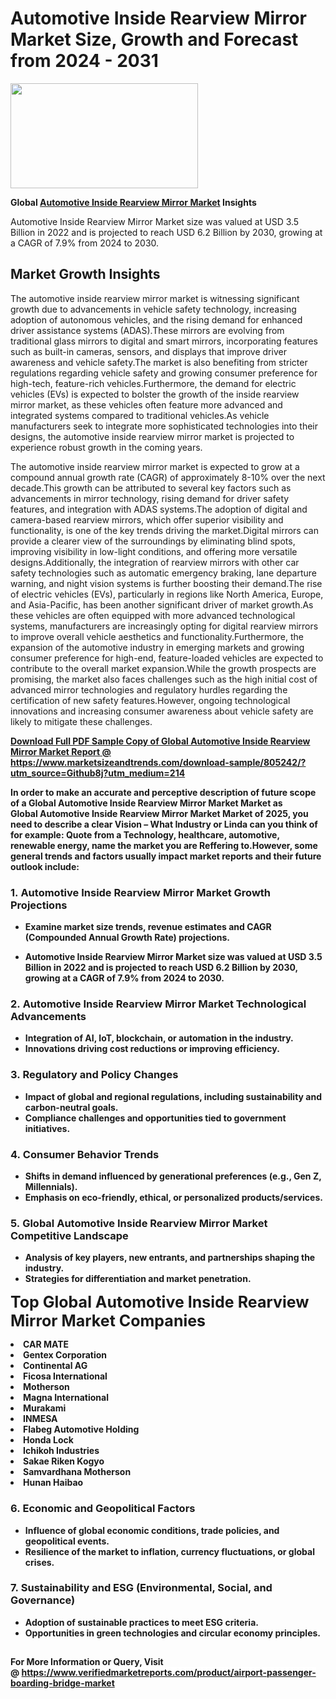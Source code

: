 <H1>Automotive Inside Rearview Mirror Market Size, Growth and Forecast from 2024 - 2031</H1><img class="aligncenter size-medium wp-image-584254" src="https://thirdeyenews.in/wp-content/uploads/2024/09/Global-Market-Research-300x168.jpeg" alt="" width="300" height="168" /><p><strong>Global&nbsp;<a href="https://www.marketsizeandtrends.com/download-sample/805242/?utm_source=Github8j?utm_medium=214">Automotive Inside Rearview Mirror Market</a> Insights</strong></p><p>Automotive Inside Rearview Mirror Market size was valued at USD 3.5 Billion in 2022 and is projected to reach USD 6.2 Billion by 2030, growing at a CAGR of 7.9% from 2024 to 2030.</p><p><h2>Market Growth Insights</h2> <p>The automotive inside rearview mirror market is witnessing significant growth due to advancements in vehicle safety technology, increasing adoption of autonomous vehicles, and the rising demand for enhanced driver assistance systems (ADAS).These mirrors are evolving from traditional glass mirrors to digital and smart mirrors, incorporating features such as built-in cameras, sensors, and displays that improve driver awareness and vehicle safety.The market is also benefiting from stricter regulations regarding vehicle safety and growing consumer preference for high-tech, feature-rich vehicles.Furthermore, the demand for electric vehicles (EVs) is expected to bolster the growth of the inside rearview mirror market, as these vehicles often feature more advanced and integrated systems compared to traditional vehicles.As vehicle manufacturers seek to integrate more sophisticated technologies into their designs, the automotive inside rearview mirror market is projected to experience robust growth in the coming years.</p> <p><strong><a href="#"></a></strong></p> <p>The automotive inside rearview mirror market is expected to grow at a compound annual growth rate (CAGR) of approximately 8-10% over the next decade.This growth can be attributed to several key factors such as advancements in mirror technology, rising demand for driver safety features, and integration with ADAS systems.The adoption of digital and camera-based rearview mirrors, which offer superior visibility and functionality, is one of the key trends driving the market.Digital mirrors can provide a clearer view of the surroundings by eliminating blind spots, improving visibility in low-light conditions, and offering more versatile designs.Additionally, the integration of rearview mirrors with other car safety technologies such as automatic emergency braking, lane departure warning, and night vision systems is further boosting their demand.The rise of electric vehicles (EVs), particularly in regions like North America, Europe, and Asia-Pacific, has been another significant driver of market growth.As these vehicles are often equipped with more advanced technological systems, manufacturers are increasingly opting for digital rearview mirrors to improve overall vehicle aesthetics and functionality.Furthermore, the expansion of the automotive industry in emerging markets and growing consumer preference for high-end, feature-loaded vehicles are expected to contribute to the overall market expansion.While the growth prospects are promising, the market also faces challenges such as the high initial cost of advanced mirror technologies and regulatory hurdles regarding the certification of new safety features.However, ongoing technological innovations and increasing consumer awareness about vehicle safety are likely to mitigate these challenges.<p><strong><a href="#"></p><p><span class=""><strong>Download Full PDF Sample Copy of Global Automotive Inside Rearview Mirror Market Report</strong> @ <a href="https://www.marketsizeandtrends.com/download-sample/805242/?utm_source=Github8j?utm_medium=214" target="_blank">https://www.marketsizeandtrends.com/download-sample/805242/?utm_source=Github8j?utm_medium=214</a></span></p><p>In order to make an accurate and perceptive description of future scope of a Global&nbsp;Automotive Inside Rearview Mirror Market Market as Global&nbsp;Automotive Inside Rearview Mirror Market Market of 2025, you need to describe a clear Vision &ndash; What Industry or Linda can you think of for example: Quote from a Technology, healthcare, automotive, renewable energy, name the market you are Reffering to.However, some general trends and factors usually impact market reports and their future outlook include:</p><h3>1.&nbsp;<strong>Automotive Inside Rearview Mirror Market Growth Projections</strong></h3><ul><li>Examine market size trends, revenue estimates and CAGR (Compounded Annual Growth Rate) projections.</li><li><p>Automotive Inside Rearview Mirror Market size was valued at USD 3.5 Billion in 2022 and is projected to reach USD 6.2 Billion by 2030, growing at a CAGR of 7.9% from 2024 to 2030.</p></li></ul><h3>2.&nbsp;<strong>Automotive Inside Rearview Mirror Market Technological Advancements</strong></h3><ul><li>Integration of AI, IoT, blockchain, or automation in the industry.</li><li>Innovations driving cost reductions or improving efficiency.</li></ul><h3>3.&nbsp;<strong>Regulatory and Policy Changes</strong></h3><ul><li>Impact of global and regional regulations, including sustainability and carbon-neutral goals.</li><li>Compliance challenges and opportunities tied to government initiatives.</li></ul><h3>4.&nbsp;<strong>Consumer Behavior Trends</strong></h3><ul><li>Shifts in demand influenced by generational preferences (e.g., Gen Z, Millennials).</li><li>Emphasis on eco-friendly, ethical, or personalized products/services.</li></ul><h3>5.&nbsp;<strong>Global Automotive Inside Rearview Mirror Market Competitive Landscape</strong></h3><ul><li>Analysis of key players, new entrants, and partnerships shaping the industry.</li><li>Strategies for differentiation and market penetration.</li></ul><p data-pm-slice="1 1 []"><span style="color: inherit; font-family: inherit; font-size: 25px;">Top Global Automotive Inside Rearview Mirror Market Companies</span></p><div class="" data-test-id=""><p><li>CAR MATE</li><li> Gentex Corporation</li><li> Continental AG</li><li> Ficosa International</li><li> Motherson</li><li> Magna International</li><li> Murakami</li><li> INMESA</li><li> Flabeg Automotive Holding</li><li> Honda Lock</li><li> Ichikoh Industries</li><li> Sakae Riken Kogyo</li><li> Samvardhana Motherson</li><li> Hunan Haibao</li></p></div><h3>6.&nbsp;<strong>Economic and Geopolitical Factors</strong></h3><ul><li>Influence of global economic conditions, trade policies, and geopolitical events.</li><li>Resilience of the market to inflation, currency fluctuations, or global crises.</li></ul><h3>7.&nbsp;<strong>Sustainability and ESG (Environmental, Social, and Governance)</strong></h3><ul><li>Adoption of sustainable practices to meet ESG criteria.</li><li>Opportunities in green technologies and circular economy principles.</li></ul><h2><strong style="font-size: 14px;">For More Information or Query, Visit @&nbsp;</strong><a style="background-color: #ffffff; font-size: 14px;" href="https://www.marketsizeandtrends.com/report/automotive-inside-rearview-mirror-market/" target="_blank">https://www.verifiedmarketreports.com/product/airport-passenger-boarding-bridge-market</a></h2>